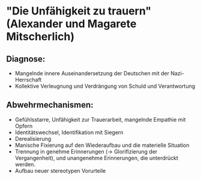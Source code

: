 # "Die Unfähigkeit zu trauern" (Alexander und Magarete Mitscherlich) 

## Diagnose:
* Mangelnde innere Auseinandersetzung der Deutschen mit der Nazi-Herrschaft
* Kollektive Verleugnung und Verdrängung von Schuld und Verantwortung

## Abwehrmechanismen:
* Gefühlsstarre, Unfähigkeit zur Trauerarbeit, mangelnde Empathie mit Opfern
* Identitätswechsel, Identifikation mit Siegern
* Derealisierung
* Manische Fixierung auf den Wiederaufbau und die materielle Situation
* Trennung in genehme Erinnerungen (-> Glorifizierung der Vergangenheit), und unangenehme Erinnerungen, die unterdrückt werden.
* Aufbau neuer stereotypen Vorurteile

